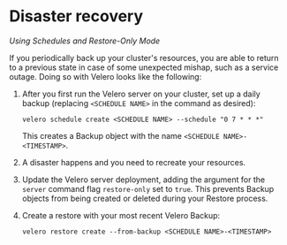 # Disaster recovery

*Using Schedules and Restore-Only Mode*

If you periodically back up your cluster's resources, you are able to return to a previous state in case of some unexpected mishap, such as a service outage. Doing so with Velero looks like the following:

1.  After you first run the Velero server on your cluster, set up a daily backup (replacing `<SCHEDULE NAME>` in the command as desired):

    ```
    velero schedule create <SCHEDULE NAME> --schedule "0 7 * * *"
    ```
    
    This creates a Backup object with the name `<SCHEDULE NAME>-<TIMESTAMP>`.

1.  A disaster happens and you need to recreate your resources.

1.  Update the Velero server deployment, adding the argument for the `server` command flag `restore-only` set to `true`. This prevents Backup objects from being created or deleted during your Restore process.

1.  Create a restore with your most recent Velero Backup:

    ```
    velero restore create --from-backup <SCHEDULE NAME>-<TIMESTAMP>
    ```
